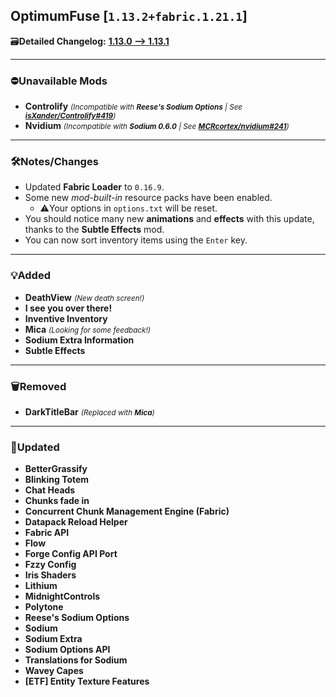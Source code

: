 ## OptimumFuse [`1.13.2+fabric.1.21.1`]

🗃️**Detailed Changelog:** [**1.13.0 --> 1.13.1**](https://github.com/UltimatChamp/optimum-fuse/compare/1.13.0...1.13.1)

<hr>

### ⛔Unavailable Mods

- **Controlify** _<small>(Incompatible with **Reese's Sodium Options** |
  See [**isXander/Controlify#419**](https://github.com/isXander/Controlify/issues/419))</small>_
- **Nvidium** _<small>(Incompatible with **Sodium 0.6.0** |
  See [**MCRcortex/nvidium#241**](https://github.com/MCRcortex/nvidium/issues/241))</small>_

<hr>

### 🛠️Notes/Changes

- Updated **Fabric Loader** to `0.16.9`.
- Some new _mod-built-in_ resource packs have been enabled.
    - ⚠️Your options in `options.txt` will be reset.
- You should notice many new **animations** and **effects** with this update, thanks to the **Subtle Effects** mod.
- You can now sort inventory items using the `Enter` key.

<hr>

### 💡Added

- **DeathView** _<small>(New death screen!)</small>_
- **I see you over there!**
- **Inventive Inventory**
- **Mica** _<small>(Looking for some feedback!)</small>_
- **Sodium Extra Information**
- **Subtle Effects**

<hr>

### 🗑️Removed

- **DarkTitleBar** _<small>(Replaced with **Mica**)</small>_

<hr>

### 🔄️Updated

- **BetterGrassify**
- **Blinking Totem**
- **Chat Heads**
- **Chunks fade in**
- **Concurrent Chunk Management Engine (Fabric)**
- **Datapack Reload Helper**
- **Fabric API**
- **Flow**
- **Forge Config API Port**
- **Fzzy Config**
- **Iris Shaders**
- **Lithium**
- **MidnightControls**
- **Polytone**
- **Reese's Sodium Options**
- **Sodium**
- **Sodium Extra**
- **Sodium Options API**
- **Translations for Sodium**
- **Wavey Capes**
- **[ETF] Entity Texture Features**
